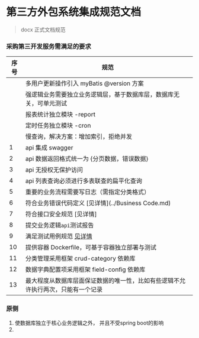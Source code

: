 # 第三方外包系统集成规范文档
> docx 正式文档规范

### 采购第三开发服务需满足的要求

| 序号 | 规范                                          |
| ---- | -------------------------------------------- |
|      | 多用户更新操作引入 myBatis @version 方案       |
|      | 强逻辑业务需要独立业务逻辑层，基于数据库层，数据库无关，可单元测试|
|      | 报表统计独立模块 <app>-report                 |
|      | 定时任务独立模块 <app>-cron                   |
|      | 慢查询，解决方案：增加索引，拒绝并发            |
| 1    | api 集成 swagger                             |
| 2    | api 数据返回格式统一为  {分页数据，错误数据}    |
| 3    | api 无授权无保护访问                          |
| 4    | api 列表查询必须进行多表联查的扁平化查询        |
| 5    | 重要的业务流程需要写日志（需指定分类格式）       |
| 6    | 符合业务错误代码定义 [见详情](../Business Code.md) |
| 7    | 符合接口安全规范 [见详情]                      |
| 8    | 提交业务逻辑`api`测试报告                      |
| 9    | 满足测试用例规范 [见详情](./标准测试用例.md)    |
| 10   | 提供容器 Dockerfile，可基于容器独立部署与测试   |
| 11   | 分类管理采用框架  crud-category  依赖库       |
| 12   | 数据字典配置项采用框架 field-config 依赖库     |
| 13   | 最大程度从数据库层面保证数据的唯一性，比如有些逻辑不允许执行两次，只能有一个记录|
  
### 原侧
1. 使数据库独立于核心业务逻辑之外， 并且不受spring boot的影响
2. 
